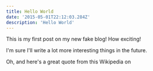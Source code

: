 ```yaml
---
title: Hello World
date: '2015-05-01T22:12:03.284Z'
description: 'Hello World'
---
```


This is my first post on my new fake blog! How exciting!

I'm sure I'll write a lot more interesting things in the future.

Oh, and here's a great quote from this Wikipedia on
